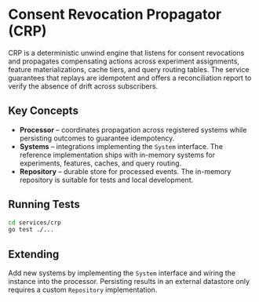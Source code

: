 # Consent Revocation Propagator (CRP)

CRP is a deterministic unwind engine that listens for consent revocations and
propagates compensating actions across experiment assignments, feature
materializations, cache tiers, and query routing tables. The service guarantees
that replays are idempotent and offers a reconciliation report to verify the
absence of drift across subscribers.

## Key Concepts

- **Processor** – coordinates propagation across registered systems while
  persisting outcomes to guarantee idempotency.
- **Systems** – integrations implementing the `System` interface. The reference
  implementation ships with in-memory systems for experiments, features,
  caches, and query routing.
- **Repository** – durable store for processed events. The in-memory repository
  is suitable for tests and local development.

## Running Tests

```bash
cd services/crp
go test ./...
```

## Extending

Add new systems by implementing the `System` interface and wiring the instance
into the processor. Persisting results in an external datastore only requires a
custom `Repository` implementation.
